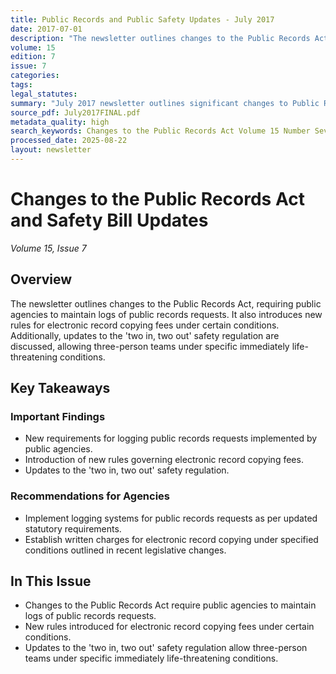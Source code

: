 ```yaml
---
title: Public Records and Public Safety Updates - July 2017
date: 2017-07-01
description: "The newsletter outlines changes to the Public Records Act, requiring public agencies to maintain logs of public records requests. It also introduces new rules for electronic record copying fees under certain conditions. Additionally, updates to the 'two in, two out' safety regulation are discussed, allowing three-person teams under specific immediately life-threatening conditions."
volume: 15
edition: 7
issue: 7
categories: 
tags: 
legal_statutes: 
summary: "July 2017 newsletter outlines significant changes to Public Records Act under RCW 42.56 requiring agencies to maintain comprehensive logs of public records requests, introduces new electronic record copying fee structures under EHB 1595, updates 'two in, two out' safety regulations allowing three-person emergency teams under immediately life-threatening conditions, and provides implementation guidance for enhanced public transparency and firefighter safety protocols."
source_pdf: July2017FINAL.pdf
metadata_quality: high
search_keywords: Changes to the Public Records Act Volume 15 Number Seven July 2017. Fireho Newsletter. Public records act changes include new requirements for logging public records requests and electronic record cop...
processed_date: 2025-08-22
layout: newsletter
---
```



# Changes to the Public Records Act and Safety Bill Updates

*Volume 15, Issue 7*

## Overview

The newsletter outlines changes to the Public Records Act, requiring public agencies to maintain logs of public records requests. It also introduces new rules for electronic record copying fees under certain conditions. Additionally, updates to the 'two in, two out' safety regulation are discussed, allowing three-person teams under specific immediately life-threatening conditions.

## Key Takeaways

### Important Findings

- New requirements for logging public records requests implemented by public agencies.
- Introduction of new rules governing electronic record copying fees.
- Updates to the 'two in, two out' safety regulation.

### Recommendations for Agencies

- Implement logging systems for public records requests as per updated statutory requirements.
- Establish written charges for electronic record copying under specified conditions outlined in recent legislative changes.

## In This Issue

- Changes to the Public Records Act require public agencies to maintain logs of public records requests.
- New rules introduced for electronic record copying fees under certain conditions.
- Updates to the 'two in, two out' safety regulation allow three-person teams under specific immediately life-threatening conditions.

